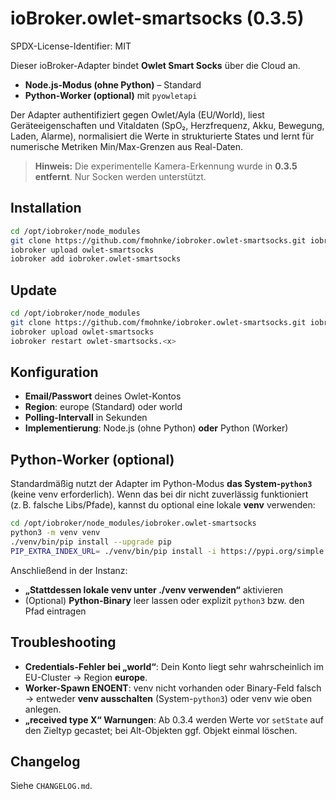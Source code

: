 # ioBroker.owlet-smartsocks (0.3.5)
SPDX-License-Identifier: MIT

Dieser ioBroker-Adapter bindet **Owlet Smart Socks** über die Cloud an.
- **Node.js-Modus (ohne Python)** – Standard
- **Python-Worker (optional)** mit `pyowletapi`

Der Adapter authentifiziert gegen Owlet/Ayla (EU/World), liest Geräteeigenschaften und Vitaldaten (SpO₂, Herzfrequenz, Akku, Bewegung, Laden, Alarme), normalisiert die Werte in strukturierte States und lernt für numerische Metriken Min/Max-Grenzen aus Real-Daten.

> **Hinweis:** Die experimentelle Kamera-Erkennung wurde in **0.3.5 entfernt**. Nur Socken werden unterstützt.

## Installation
```bash
cd /opt/iobroker/node_modules
git clone https://github.com/fmohnke/iobroker.owlet-smartsocks.git iobroker.owlet-smartsocks
iobroker upload owlet-smartsocks
iobroker add iobroker.owlet-smartsocks
```

## Update
```bash
cd /opt/iobroker/node_modules
git clone https://github.com/fmohnke/iobroker.owlet-smartsocks.git iobroker.owlet-smartsocks
iobroker upload owlet-smartsocks
iobroker restart owlet-smartsocks.<x>
```

## Konfiguration
- **Email/Passwort** deines Owlet-Kontos
- **Region**: europe (Standard) oder world
- **Polling-Intervall** in Sekunden
- **Implementierung**: Node.js (ohne Python) **oder** Python (Worker)

## Python-Worker (optional)
Standardmäßig nutzt der Adapter im Python-Modus **das System-`python3`** (keine venv erforderlich).
Wenn das bei dir nicht zuverlässig funktioniert (z. B. falsche Libs/Pfade), kannst du optional eine lokale **venv** verwenden:

```bash
cd /opt/iobroker/node_modules/iobroker.owlet-smartsocks
python3 -m venv venv
./venv/bin/pip install --upgrade pip
PIP_EXTRA_INDEX_URL= ./venv/bin/pip install -i https://pypi.org/simple --no-cache-dir pyowletapi aiohttp
```

Anschließend in der Instanz:
- **„Stattdessen lokale venv unter ./venv verwenden“** aktivieren
- (Optional) **Python-Binary** leer lassen oder explizit `python3` bzw. den Pfad eintragen

## Troubleshooting
- **Credentials-Fehler bei „world“**: Dein Konto liegt sehr wahrscheinlich im EU-Cluster → Region **europe**.
- **Worker-Spawn ENOENT**: venv nicht vorhanden oder Binary-Feld falsch → entweder **venv ausschalten** (System-`python3`) oder venv wie oben anlegen.
- **„received type X“ Warnungen**: Ab 0.3.4 werden Werte vor `setState` auf den Zieltyp gecastet; bei Alt-Objekten ggf. Objekt einmal löschen.

## Changelog
Siehe `CHANGELOG.md`.
